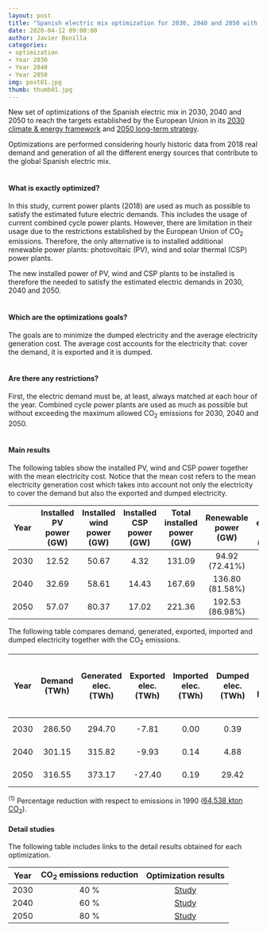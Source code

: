 ```yaml
---
layout: post
title: "Spanish electric mix optimization for 2030, 2040 and 2050 with CO<sub>2</sub> emissions reduction: 40%, 60% and 80%"
date: 2020-04-12 09:00:00
author: Javier Bonilla
categories: 
- optimization 
- Year 2030
- Year 2040
- Year 2050
img: post01.jpg
thumb: thumb01.jpg
---
```


New set of optimizations of the Spanish electric mix in 2030, 2040 and 2050 to reach the targets established by the European Union in its [2030 climate & energy framework][2030] and [2050 long-term strategy][2050].

Optimizations are performed considering hourly historic data from 2018 real demand and generation of all the different energy sources that contribute to the global Spanish electric mix.<!--more-->
<br><br>
#### What is exactly optimized?

In this study, current power plants (2018) are used as much as possible to satisfy the estimated future electric demands. This includes the usage of current combined cycle power plants. However, there are limitation in their usage due to the restrictions established by the European Union of CO<sub>2</sub> emissions. Therefore, the only alternative is to installed additional renewable power plants: photovoltaic (PV), wind and solar thermal (CSP) power plants.

The new installed power of PV, wind and CSP plants to be installed is therefore the needed to satisfy the estimated electric demands in 2030, 2040 and 2050.
<br><br>
#### Which are the optimizations goals?

The goals are to minimize the dumped electricity and the average electricity generation cost. The average cost accounts for the electricity that: cover the demand, it is exported and it is dumped. 
<br><br>
#### Are there any restrictions?

First, the electric demand must be, at least, always matched at each hour of the year. Combined cycle power plants are used as much as possible but without exceeding the maximum allowed CO<sub>2</sub> emissions for 2030, 2040 and 2050.
<br><br>
#### Main results

The following tables show the installed PV, wind and CSP power together with the mean electricity cost. Notice that the mean cost refers to the mean electricity generation cost which takes into account not only the electricity to cover the demand but also the exported and dumped electricity. 

| Year | Installed PV power (GW) | Installed wind power (GW) | Installed CSP power (GW) | Total installed power (GW) | Renewable power (GW) | Mean electricity cost (c€/kWh) |
|:----:|:--------:|:--------:|:--------:|:--------:|:--------:|:--------:|
| 2030 | 12.52 | 50.67 |  4.32 | 131.09 | 94.92 (72.41%) | 5.31 |
| 2040 | 32.69 | 58.61 |  14.43 | 167.69 | 136.80 (81.58%) | 5.09 |
| 2050 | 57.07 | 80.37 |  17.02 | 221.36 | 192.53 (86.98%) | 4.41 |


The following table compares demand, generated, exported, imported and dumped electricity together with the CO<sub>2</sub> emissions.

|Year | Demand (TWh) | Generated elec. (TWh) | Exported elec. (TWh) | Imported elec. (TWh) | Dumped elec. (TWh) | CO<sub>2</sub> emissions (kton) & percentage reduction <sup>(1)</sup> |
|:----:|:--------:|:--------:|:--------:|:--------:|:--------:|:--------:|
| 2030 | 286.50 | 294.70 | -7.81 | 0.00 | 0.39 | 38,712.07 (40.02%) |
| 2040 | 301.15 | 315.82 | -9.93 | 0.14 | 4.88 | 25,734.32 (60.13%) |
| 2050 | 316.55 | 373.17 | -27.40 | 0.19 | 29.42 | 12,898.26 (80.01%) |

<sup>(1)</sup> Percentage reduction with respect to emissions in 1990 (<a href='../../../../../emissions/'>64,538 kton CO<sub>2</sub></a>).
<br>
#### Detail studies

The following table includes links to the detail results obtained for each optimization.

| Year | CO<sub>2</sub> emissions reduction | Optimization results |
|:----:|:----------------------------------:|:--------------------:|
| 2030 | 40 % | [Study][link2030] |
| 2040 | 60 % | [Study][link2040] |
| 2050 | 80 % | [Study][link2050] |

[2030]: https://ec.europa.eu/clima/policies/strategies/2030_en
[2050]: https://ec.europa.eu/clima/policies/strategies/2050_en
[link2030]: ../../../../../projects/optimization-2030-2018-40/
[link2040]: ../../../../../projects/optimization-2040-2018-60/
[link2050]: ../../../../../projects/optimization-2050-2018-80/
